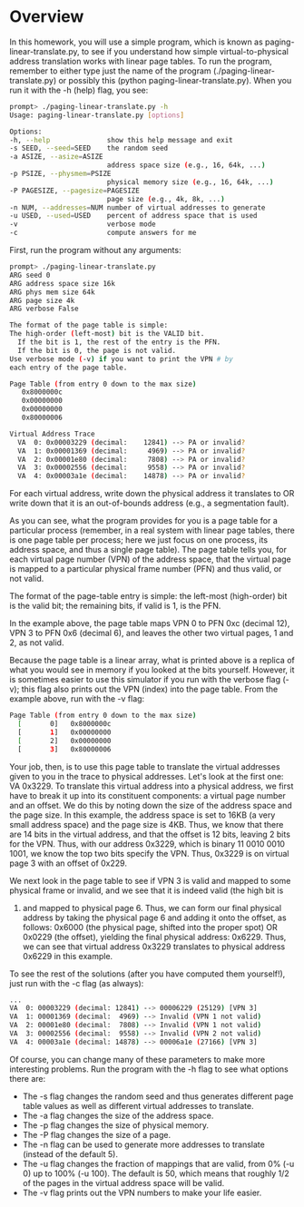# Overview

In this homework, you will use a simple program, which is known as
paging-linear-translate.py, to see if you understand how simple
virtual-to-physical address translation works with linear page tables. To run
the program, remember to either type just the name of the program
(./paging-linear-translate.py) or possibly this (python
paging-linear-translate.py). When you run it with the -h (help) flag, you 
see:

```sh
prompt> ./paging-linear-translate.py -h
Usage: paging-linear-translate.py [options]

Options:
-h, --help              show this help message and exit
-s SEED, --seed=SEED    the random seed
-a ASIZE, --asize=ASIZE 
                        address space size (e.g., 16, 64k, ...)
-p PSIZE, --physmem=PSIZE
                        physical memory size (e.g., 16, 64k, ...)
-P PAGESIZE, --pagesize=PAGESIZE
                        page size (e.g., 4k, 8k, ...)
-n NUM, --addresses=NUM number of virtual addresses to generate
-u USED, --used=USED    percent of address space that is used
-v                      verbose mode
-c                      compute answers for me
```

First, run the program without any arguments:

```sh
prompt> ./paging-linear-translate.py 
ARG seed 0
ARG address space size 16k
ARG phys mem size 64k
ARG page size 4k
ARG verbose False

The format of the page table is simple:
The high-order (left-most) bit is the VALID bit.
  If the bit is 1, the rest of the entry is the PFN.
  If the bit is 0, the page is not valid.
Use verbose mode (-v) if you want to print the VPN # by
each entry of the page table.

Page Table (from entry 0 down to the max size)
   0x8000000c
   0x00000000
   0x00000000
   0x80000006

Virtual Address Trace
  VA  0: 0x00003229 (decimal:    12841) --> PA or invalid?
  VA  1: 0x00001369 (decimal:     4969) --> PA or invalid?
  VA  2: 0x00001e80 (decimal:     7808) --> PA or invalid?
  VA  3: 0x00002556 (decimal:     9558) --> PA or invalid?
  VA  4: 0x00003a1e (decimal:    14878) --> PA or invalid?
```

For each virtual address, write down the physical address it 
translates to OR write down that it is an out-of-bounds 
address (e.g., a segmentation fault).

As you can see, what the program provides for you is a page table for a
particular process (remember, in a real system with linear page tables, there
is one page table per process; here we just focus on one process, its address
space, and thus a single page table). The page table tells you, for each
virtual page number (VPN) of the address space, that the virtual page is
mapped to a particular physical frame number (PFN) and thus valid, or not
valid.

The format of the page-table entry is simple: the left-most (high-order) bit
is the valid bit; the remaining bits, if valid is 1, is the PFN. 

In the example above, the page table maps VPN 0 to PFN 0xc (decimal 12), VPN 3
to PFN 0x6 (decimal 6), and leaves the other two virtual pages, 1 and 2, as
not valid. 

Because the page table is a linear array, what is printed above is a replica
of what you would see in memory if you looked at the bits yourself. However,
it is sometimes easier to use this simulator if you run with the verbose flag
(-v); this flag also prints out the VPN (index) into the page table. From the
example above, run with the -v flag:

```sh
Page Table (from entry 0 down to the max size)
  [       0]   0x8000000c
  [       1]   0x00000000
  [       2]   0x00000000
  [       3]   0x80000006
```

Your job, then, is to use this page table to translate the virtual addresses
given to you in the trace to physical addresses. Let's look at the first one:
VA 0x3229. To translate this virtual address into a physical address, we first
have to break it up into its constituent components: a virtual page number and
an offset. We do this by noting down the size of the address space and the
page size. In this example, the address space is set to 16KB (a very small
address space) and the page size is 4KB. Thus, we know that there are 14 bits
in the virtual address, and that the offset is 12 bits, leaving 2 bits for the
VPN. Thus, with our address 0x3229, which is binary 11 0010 0010 1001, we know
the top two bits specify the VPN. Thus, 0x3229 is on virtual page 3 with an
offset of 0x229.

We next look in the page table to see if VPN 3 is valid and mapped to some
physical frame or invalid, and we see that it is indeed valid (the high bit is
1) and mapped to physical page 6. Thus, we can form our final physical address
by taking the physical page 6 and adding it onto the offset, as follows:
0x6000 (the physical page, shifted into the proper spot) OR 0x0229 (the
offset), yielding the final physical address: 0x6229. Thus, we can see that
virtual address 0x3229 translates to physical address 0x6229 in this example.

To see the rest of the solutions (after you have computed them yourself!),
just run with the -c flag (as always):

```sh
...
VA  0: 00003229 (decimal: 12841) --> 00006229 (25129) [VPN 3]
VA  1: 00001369 (decimal:  4969) --> Invalid (VPN 1 not valid)
VA  2: 00001e80 (decimal:  7808) --> Invalid (VPN 1 not valid)
VA  3: 00002556 (decimal:  9558) --> Invalid (VPN 2 not valid)
VA  4: 00003a1e (decimal: 14878) --> 00006a1e (27166) [VPN 3]
```

Of course, you can change many of these parameters to make more interesting
problems. Run the program with the -h flag to see what options there are:

* The -s flag changes the random seed and thus generates different page table values as well as different virtual addresses to translate.
* The -a flag changes the size of the address space.
* The -p flag changes the size of physical memory.
* The -P flag changes the size of a page.
* The -n flag can be used to generate more addresses to translate (instead of the default 5).
* The -u flag changes the fraction of mappings that are valid, from 0% (-u 0) up to 100% (-u 100). The default is 50, which means that roughly 1/2 of the pages in the virtual address space will be valid.
* The -v flag prints out the VPN numbers to make your life easier.






